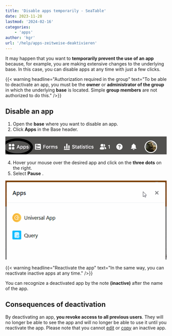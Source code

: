 ```yaml
---
title: 'Disable apps temporarily - SeaTable'
date: 2023-11-28
lastmod: '2024-02-16'
categories:
    - 'apps'
author: 'kgr'
url: '/help/apps-zeitweise-deaktivieren'
---
```


It may happen that you want to **temporarily prevent the use of an app** because, for example, you are making extensive changes to the underlying base. In this case, you can disable apps at any time with just a few clicks.

{{< warning  headline="Authorization required in the group"  text="To be able to deactivate an app, you must be the **owner** or **administrator of the group** in which the underlying **base** is located. Simple **group members** are not authorized to do this." />}}

## Disable an app

1. Open the **base** where you want to disable an app.
2. Click **Apps** in the Base header.

![Click Apps in the Base header](images/click-apps-in-the-base-header.jpg)

4. Hover your mouse over the desired app and click on the **three dots** on the right.
5. Select **Pause** .

![Temporarily suspend and reactivate apps](images/Suspend-and-activate-apps.gif)

{{< warning  headline="Reactivate the app"  text="In the same way, you can reactivate inactive apps at any time." />}}

You can recognize a deactivated app by the note **(inactive)** after the name of the app.

## Consequences of deactivation

By deactivating an app, **you revoke access to all previous users**. They will no longer be able to see the app and will no longer be able to use it until you reactivate the app. Please note that you cannot [edit](https://seatable.io/en/docs/apps/apps-bearbeiten/) or [copy](https://seatable.io/en/docs/apps/apps-kopieren/) an inactive app.
